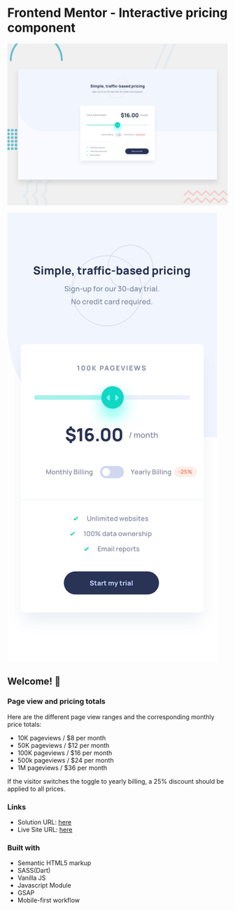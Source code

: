 # Frontend Mentor - Interactive pricing component

![Design preview for the Interactive pricing component coding challenge](./design/desktop-preview.jpg)

![Mobile Design preview for the Interactive pricing component coding challenge](./design/mobile-design.jpg)

## Welcome! 👋

### Page view and pricing totals

Here are the different page view ranges and the corresponding monthly price totals:

-   10K pageviews / $8 per month
-   50K pageviews / $12 per month
-   100K pageviews / $16 per month
-   500k pageviews / $24 per month
-   1M pageviews / $36 per month

If the visitor switches the toggle to yearly billing, a 25% discount should be applied to all prices.

### Links

-   Solution URL: [here](link)
-   Live Site URL: [here](link)

### Built with

-   Semantic HTML5 markup
-   SASS(Dart)
-   Vanilla JS
-   Javascript Module
-   GSAP
-   Mobile-first workflow
